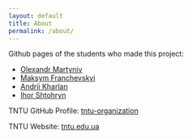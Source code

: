 ```yaml
---
layout: default
title: About
permalink: /about/
---
```


Github pages of the students who made this project:

   - [Olexandr Martyniv](https://github.com/AlexanderZero435)
   - [Maksym Franchevskyi](https://github.com/KaiserElindai)
   - [Andrii Kharlan](https://github.com/AndreDElric)
   - [Ihor Shtohryn](https://github.com/ihorshto)



TNTU GitHub Profile:
[tntu-organization](https://github.com/TNTU-121-Software-Engineering)

TNTU Website:
[tntu.edu.ua](https://tntu.edu.ua)
